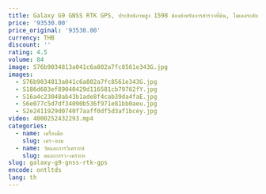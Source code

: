 ```yaml
---
title: Galaxy G9 GNSS RTK GPS, ประสิทธิภาพสูง 1598 ช่องสําหรับการสํารวจที่ดิน, โมเดลระดับสูงสุดพร้อมวิทยุในตัวสุด ๆ
price: '93530.00'
price_original: '93530.00'
currency: THB
discount: ''
rating: 4.5
volume: 84
image: S76b9034813a041c6a802a7fc8561e343G.jpg
images:
  - S76b9034813a041c6a802a7fc8561e343G.jpg
  - S186d683ef89040429d116581cb79762fY.jpg
  - S16a4c23048ab43b1ade8f4cab39da4faE.jpg
  - S6e077c5d7df34090b536f971e81bb0aeu.jpg
  - S2e2411929d0740f7aaff0df5d3af1bcey.jpg
video: 4000252432293.mp4
categories:
  - name: เครื่องมือ
    slug: เคร-องม
  - name: วัดและการวิเคราะห์
    slug: ดและการว-เคราะห
slug: galaxy-g9-gnss-rtk-gps
encode: ontltds
lang: th
---
```

  